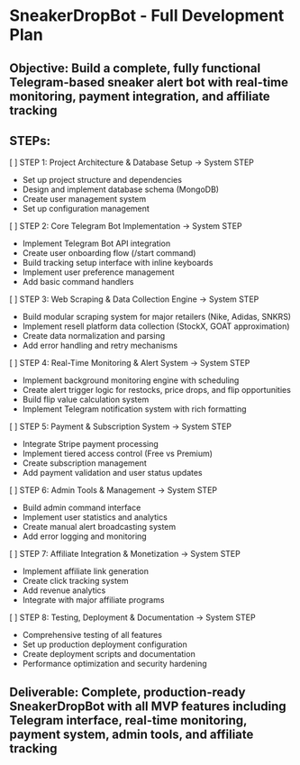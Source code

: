 # SneakerDropBot - Full Development Plan

## Objective: Build a complete, fully functional Telegram-based sneaker alert bot with real-time monitoring, payment integration, and affiliate tracking

## STEPs:

[ ] STEP 1: Project Architecture & Database Setup → System STEP
- Set up project structure and dependencies
- Design and implement database schema (MongoDB)
- Create user management system
- Set up configuration management

[ ] STEP 2: Core Telegram Bot Implementation → System STEP  
- Implement Telegram Bot API integration
- Create user onboarding flow (/start command)
- Build tracking setup interface with inline keyboards
- Implement user preference management
- Add basic command handlers

[ ] STEP 3: Web Scraping & Data Collection Engine → System STEP
- Build modular scraping system for major retailers (Nike, Adidas, SNKRS)
- Implement resell platform data collection (StockX, GOAT approximation)
- Create data normalization and parsing
- Add error handling and retry mechanisms

[ ] STEP 4: Real-Time Monitoring & Alert System → System STEP
- Implement background monitoring engine with scheduling
- Create alert trigger logic for restocks, price drops, and flip opportunities
- Build flip value calculation system
- Implement Telegram notification system with rich formatting

[ ] STEP 5: Payment & Subscription System → System STEP
- Integrate Stripe payment processing
- Implement tiered access control (Free vs Premium)
- Create subscription management
- Add payment validation and user status updates

[ ] STEP 6: Admin Tools & Management → System STEP
- Build admin command interface
- Implement user statistics and analytics
- Create manual alert broadcasting system
- Add error logging and monitoring

[ ] STEP 7: Affiliate Integration & Monetization → System STEP
- Implement affiliate link generation
- Create click tracking system
- Add revenue analytics
- Integrate with major affiliate programs

[ ] STEP 8: Testing, Deployment & Documentation → System STEP
- Comprehensive testing of all features
- Set up production deployment configuration
- Create deployment scripts and documentation
- Performance optimization and security hardening

## Deliverable: Complete, production-ready SneakerDropBot with all MVP features including Telegram interface, real-time monitoring, payment system, admin tools, and affiliate tracking